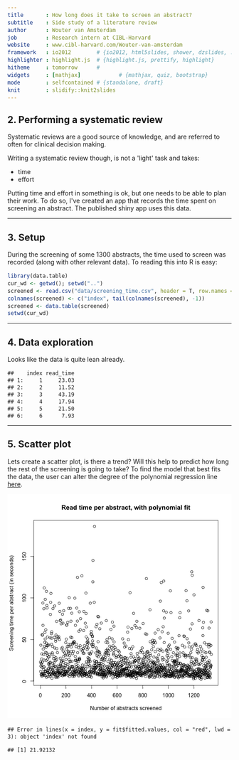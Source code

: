 ```yaml
---
title       : How long does it take to screen an abstract?
subtitle    : Side study of a literature review
author      : Wouter van Amsterdam
job         : Research intern at CIBL-Harvard
website     : www.cibl-harvard.com/Wouter-van-amsterdam
framework   : io2012        # {io2012, html5slides, shower, dzslides, ...}
highlighter : highlight.js  # {highlight.js, prettify, highlight}
hitheme     : tomorrow      # 
widgets     : [mathjax]            # {mathjax, quiz, bootstrap}
mode        : selfcontained # {standalone, draft}
knit        : slidify::knit2slides
---
```


## 2. Performing a systematic review

Systematic reviews are a good source of knowledge, and are referred to often 
for clinical decision making. 

Writing a systematic review though, is not a 'light' task and takes:
- time
- effort

Putting time and effort in something is ok, but one needs to be able to plan
 their work. To do so, I've created an app that records the time spent on 
 screening an abstract. The published shiny app uses this data.

---


## 3. Setup

During the screening of some 1300 abstracts, the time used to screen was 
recorded (along with other relevant data). To reading this into R is easy:


```r
library(data.table)
cur_wd <- getwd(); setwd("..")
screened <- read.csv("data/screening_time.csv", header = T, row.names = NULL)
colnames(screened) <- c("index", tail(colnames(screened), -1))
screened <- data.table(screened)
setwd(cur_wd)
```


---


## 4. Data exploration

Looks like the data is quite lean already.


```
##    index read_time
## 1:     1     23.03
## 2:     2     11.52
## 3:     3     43.19
## 4:     4     17.94
## 5:     5     21.50
## 6:     6      7.93
```


---


## 5. Scatter plot


Lets create a scatter plot, is there a trend? Will this help to predict how long 
the rest of the screening is going to take? To find the model that best fits 
the data, the user can alter the degree of the polynomial regression line  [here](https://vanamsterdam.shinyapps.io/abstract_sreening_time/).

![plot of chunk scatter](figure/scatter-1.png)

```
## Error in lines(x = index, y = fit$fitted.values, col = "red", lwd = 3): object 'index' not found
```

```
## [1] 21.92132
```
